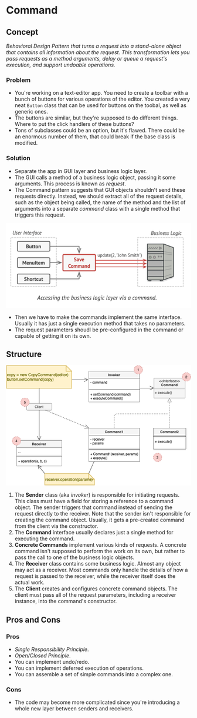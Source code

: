 # Command

## Concept

_Behavioral Design Pattern that turns a request into a stand-alone object that contains all information about the request. This transformation lets you pass requests as a method arguments, delay or queue a request's execution, and support undoable operations._

### Problem

* You're working on a text-editor app. You need to create a toolbar with a bunch of buttons for various operations of the editor. You created a very neat `Button` class that can be used for buttons on the toobal, as well as generic ones.
* The buttons are similar, but they're supposed to do different things. Where to put the click handlers of these buttons?
* Tons of subclasses could be an option, but it's flawed. There could be an enormous number of them, that could break if the base class is modified.

### Solution

* Separate the app in GUI layer and business logic layer.
* The GUI calls a method of a business logic object, passing it some arguments. This process is known as *request*.
* The Command pattern suggests that GUI objects shouldn't send these requests directly. Instead, we should extract all of the request details, such as the object being called, the name of the method and the list of arguments into a separate *command* class with a single method that triggers this request.

![Example command](example.png)

* Then we have to make the commands implement the same interface. Usually it has just a single execution method that takes no parameters.
* The request parameters shoudl be pre-configured in the command or capable of getting it on its own.

## Structure

![Command Structure](./structure.png)

1. The **Sender** class (aka *invoker*) is responsible for initiating requests. This class must have a field for storing a reference to a command object. The sender triggers that command instead of sending the request directly to the receiver. Note that the sender isn't responsible for creating the command object. Usually, it gets a pre-created command from the client via the constructor.
2. The **Command** interface usually declares just a single method for executing the command.
3. **Concrete Commands** implement various kinds of requests. A concrete command isn't supposed to perform the work on its own, but rather to pass the call to one of the business logic objects.
4. The **Receiver** class contains some business logic. Almost any object may act as a receiver. Most commands only handle the details of how a request is passed to the receiver, while the receiver itself does the actual work.
5. The **Client** creates and configures concrete command objects. The client must pass all of the request parameters, including a receiver instance, into the command's constructor.

## Pros and Cons

### Pros

* *Single Responsibility Principle*.
* *Open/Closed Principle*.
* You can implement undo/redo.
* You can implement deferred execution of operations.
* You can assemble a set of simple commands into a complex one.

### Cons

* The code may become more complicated since you're introducing a whole new layer between senders and receivers.
